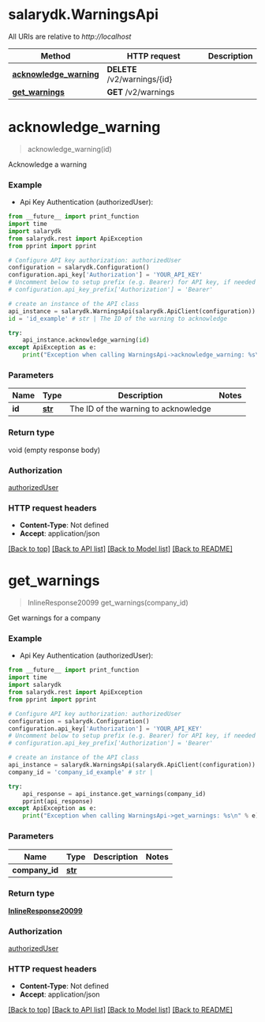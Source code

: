 # salarydk.WarningsApi

All URIs are relative to *http://localhost*

Method | HTTP request | Description
------------- | ------------- | -------------
[**acknowledge_warning**](WarningsApi.md#acknowledge_warning) | **DELETE** /v2/warnings/{id} | 
[**get_warnings**](WarningsApi.md#get_warnings) | **GET** /v2/warnings | 


# **acknowledge_warning**
> acknowledge_warning(id)



Acknowledge a warning

### Example

* Api Key Authentication (authorizedUser): 
```python
from __future__ import print_function
import time
import salarydk
from salarydk.rest import ApiException
from pprint import pprint

# Configure API key authorization: authorizedUser
configuration = salarydk.Configuration()
configuration.api_key['Authorization'] = 'YOUR_API_KEY'
# Uncomment below to setup prefix (e.g. Bearer) for API key, if needed
# configuration.api_key_prefix['Authorization'] = 'Bearer'

# create an instance of the API class
api_instance = salarydk.WarningsApi(salarydk.ApiClient(configuration))
id = 'id_example' # str | The ID of the warning to acknowledge

try:
    api_instance.acknowledge_warning(id)
except ApiException as e:
    print("Exception when calling WarningsApi->acknowledge_warning: %s\n" % e)
```

### Parameters

Name | Type | Description  | Notes
------------- | ------------- | ------------- | -------------
 **id** | [**str**](.md)| The ID of the warning to acknowledge | 

### Return type

void (empty response body)

### Authorization

[authorizedUser](../README.md#authorizedUser)

### HTTP request headers

 - **Content-Type**: Not defined
 - **Accept**: application/json

[[Back to top]](#) [[Back to API list]](../README.md#documentation-for-api-endpoints) [[Back to Model list]](../README.md#documentation-for-models) [[Back to README]](../README.md)

# **get_warnings**
> InlineResponse20099 get_warnings(company_id)



Get warnings for a company

### Example

* Api Key Authentication (authorizedUser): 
```python
from __future__ import print_function
import time
import salarydk
from salarydk.rest import ApiException
from pprint import pprint

# Configure API key authorization: authorizedUser
configuration = salarydk.Configuration()
configuration.api_key['Authorization'] = 'YOUR_API_KEY'
# Uncomment below to setup prefix (e.g. Bearer) for API key, if needed
# configuration.api_key_prefix['Authorization'] = 'Bearer'

# create an instance of the API class
api_instance = salarydk.WarningsApi(salarydk.ApiClient(configuration))
company_id = 'company_id_example' # str | 

try:
    api_response = api_instance.get_warnings(company_id)
    pprint(api_response)
except ApiException as e:
    print("Exception when calling WarningsApi->get_warnings: %s\n" % e)
```

### Parameters

Name | Type | Description  | Notes
------------- | ------------- | ------------- | -------------
 **company_id** | [**str**](.md)|  | 

### Return type

[**InlineResponse20099**](InlineResponse20099.md)

### Authorization

[authorizedUser](../README.md#authorizedUser)

### HTTP request headers

 - **Content-Type**: Not defined
 - **Accept**: application/json

[[Back to top]](#) [[Back to API list]](../README.md#documentation-for-api-endpoints) [[Back to Model list]](../README.md#documentation-for-models) [[Back to README]](../README.md)

